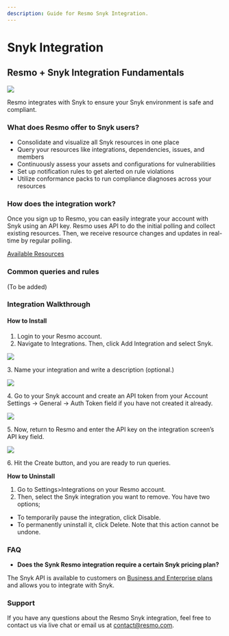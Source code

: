```yaml
---
description: Guide for Resmo Snyk Integration.
---
```


# Snyk Integration

## Resmo + Snyk Integration Fundamentals

![](../.gitbook/assets/synk-logo.png)

Resmo integrates with Snyk to ensure your Snyk environment is safe and compliant.

### What does Resmo offer to Snyk users?

* Consolidate and visualize all Snyk resources in one place
* Query your resources like integrations, dependencies, issues, and members
* Continuously assess your assets and configurations for vulnerabilities
* Set up notification rules to get alerted on rule violations
* Utilize conformance packs to run compliance diagnoses across your resources&#x20;

### How does the integration work?

Once you sign up to Resmo, you can easily integrate your account with Snyk using an API key. Resmo uses API to do the initial polling and collect existing resources. Then, we receive resource changes and updates in real-time by regular polling.

[Available Resources](https://docs.resmo.com/resources/snyk)

### Common queries and rules

(To be added)

### Integration Walkthrough

#### **How to Install**

1. Login to your Resmo account.
2. Navigate to Integrations. Then, click Add Integration and select Snyk.

![](<../.gitbook/assets/integrations (2).png>)

3\. Name your integration and write a description (optional.)

![](../.gitbook/assets/snyk.png)

4\.  Go to your Snyk account and create an API token from your Account Settings -> General -> Auth Token field if you have not created it already.

![](../.gitbook/assets/snyk-auth-token.png)

5\. Now, return to Resmo and enter the API key on the integration screen’s API key field.

![](../.gitbook/assets/snyk-api-key-field.png)

6\. Hit the Create button, and you are ready to run queries.

**How to Uninstall**

1. Go to Settings>Integrations on your Resmo account.&#x20;
2. Then, select the Snyk integration you want to remove. You have two options;

* To temporarily pause the integration, click Disable.
* To permanently uninstall it, click Delete. Note that this action cannot be undone.

### FAQ

* **Does the Synk Resmo integration require a certain Snyk pricing plan?**

The Snyk API is available to customers on [Business and Enterprise plans](https://snyk.io/plans) and allows you to integrate with Snyk.

### Support

If you have any questions about the Resmo Snyk integration, feel free to contact us via live chat or email us at contact@resmo.com.
